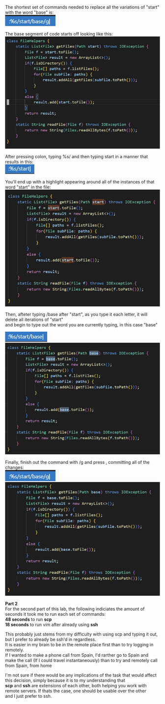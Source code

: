 The shortest set of commands needed to replace all the variations of "start" with the word "base" is:  
![pic7](cs15lab7pic7.png)

The base segment of code starts off looking like this:  
![pic1](cs15lab7pic1.png)  
  
 After pressing colon, typing %s/ and then typing start in a manner that results in this:  
 ![pic5](cs15lab7pic5.png)  
   
 You'll end up with a highlight appearing around all of the instances of that word "start" in the file:  
 ![pic2](cs15lab7pic2.png)  
   
 Then, afteter typing /base after "start", as you type it each letter, it will delete all iterations of "start"  
 and begin to type out the word you are currently typing, in this case "base"  
   
 ![pic6](cs15lab7pic6.png)  
 ![pic3](cs15lab7pic3.png)  
   
 Finally, finish out the command with /g and press <enter>, committing all of the changes:  
 ![pic7](cs15lab7pic7.png)  
  ![pic4](cs15lab7pic4.png)  
  
    
    
**Part 2**  
For the second part of this lab, the following indiciates the amount of seconds it took me to run each set of commands:  
**48 seconds** to run **scp**  
**18 seconds** to run vim after already using **ssh**  
  
This probably just stems from my difficulty with using scp and typing it out, but I prefer to already be ssh'd in regardless.  
It is easier in my brain to be in the remote place first than to try logging in remotely.  
If I wanted to make a phone call from Spain, I'd rarther go to Spain and make the call (If I could travel instantaneously) than to try and remotely call from Spain, from home  
  
  I'm not sure if there would be any implications of the task that would affect this decision, simply because it is to my understanding that  
  **scp** and **ssh** are extensions of each other, both helping you work with remote servers. If thats the case, one should be usable over the other  
  and I just prefer to ssh.
 
